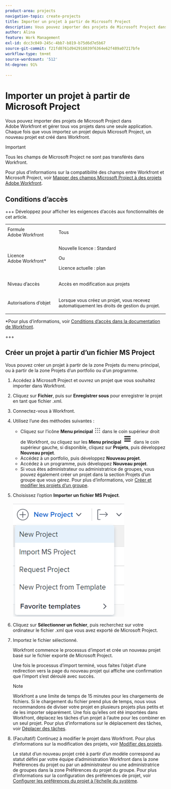 ```yaml
---
product-area: projects
navigation-topic: create-projects
title: Importer un projet à partir de Microsoft Project
description: Vous pouvez importer des projets de Microsoft Project dans Adobe Workfront et gérer tous vos projets dans une seule application. Chaque fois que vous importez un projet depuis Microsoft Project, un nouveau projet est créé dans Workfront.
author: Alina
feature: Work Management
exl-id: dcc3c049-245c-4bb7-b819-b75d6d7e5b67
source-git-commit: f21fd0761d942916039f6364e62f489a07217bfe
workflow-type: tm+mt
source-wordcount: '512'
ht-degree: 91%

---
```


# Importer un projet à partir de Microsoft Project

Vous pouvez importer des projets de Microsoft Project dans Adobe Workfront et gérer tous vos projets dans une seule application. Chaque fois que vous importez un projet depuis Microsoft Project, un nouveau projet est créé dans Workfront.

>[!IMPORTANT]
>
>Tous les champs de Microsoft Project ne sont pas transférés dans Workfront.
>
>Pour plus d’informations sur la compatibilité des champs entre Workfront et Microsoft Project, voir [Mapper des champs Microsoft Project à des projets Adobe Workfront](../../../manage-work/projects/manage-projects/map-ms-project-fields-to-workfront.md).

## Conditions d’accès

+++ Développez pour afficher les exigences d’accès aux fonctionnalités de cet article.

<table style="table-layout:auto"> 
 <col> 
 <col> 
 <tbody> 
  <tr> 
   <td role="rowheader">Formule Adobe Workfront</td> 
   <td> <p>Tous</p> </td> 
  </tr> 
  <tr> 
   <td role="rowheader">Licence Adobe Workfront*</td> 
   <td> <p>Nouvelle licence : Standard </p> 
   Ou
   <p>Licence actuelle : plan </p>
   </td> 
  </tr> 
  <tr> 
   <td role="rowheader">Niveau d’accès</td> 
   <td> <p>Accès en modification aux projets</p> </td> 
  </tr> 
  <tr> 
   <td role="rowheader">Autorisations d’objet</td> 
   <td> <p>Lorsque vous créez un projet, vous recevez automatiquement les droits de gestion du projet. </p> </td> 
  </tr> 
 </tbody> 
</table>

*Pour plus d’informations, voir [Conditions d’accès dans la documentation de Workfront](/help/quicksilver/administration-and-setup/add-users/access-levels-and-object-permissions/access-level-requirements-in-documentation.md).

+++

<!--old permissions model: 

You must have the following access to perform the steps in this article:

<table style="table-layout:auto"> 
 <col> 
 <col> 
 <tbody> 
  <tr> 
   <td role="rowheader">Adobe Workfront plan*</td> 
   <td> <p>Any</p> </td> 
  </tr> 
  <tr> 
   <td role="rowheader">Adobe Workfront license*</td> 
   <td> <p>Plan </p> </td> 
  </tr> 
  <tr> 
   <td role="rowheader">Access level*</td> 
   <td> <p>Edit access to Projects</p> <p><b>NOTE</b>
   
   If you still don't have access, ask your Workfront administrator if they set additional restrictions in your access level. For information about access to projects, see <a href="../../../administration-and-setup/add-users/configure-and-grant-access/grant-access-projects.md" class="MCXref xref">Grant access to projects</a>. For information on how a Workfront administrator can change your access level, see <a href="../../../administration-and-setup/add-users/configure-and-grant-access/create-modify-access-levels.md" class="MCXref xref">Create or modify custom access levels</a>. </p> </td> 
  </tr> 
  <tr> 
   <td role="rowheader">Object permissions</td> 
   <td> <p>When you create a project you automatically receive Manage permissions to the project </p> <p> For information about project permissions, see <a href="../../../workfront-basics/grant-and-request-access-to-objects/share-a-project.md" class="MCXref xref">Share a project in Adobe Workfront</a>.</p> <p>For information on requesting additional access, see <a href="../../../workfront-basics/grant-and-request-access-to-objects/request-access.md" class="MCXref xref">Request access to objects </a>.</p> </td> 
  </tr> 
 </tbody> 
</table>

-->

## Créer un projet à partir d’un fichier MS Project

Vous pouvez créer un projet à partir de la zone Projets du menu principal, ou à partir de la zone Projets d’un portfolio ou d’un programme.

1. Accédez à Microsoft Project et ouvrez un projet que vous souhaitez importer dans Workfront.
1. Cliquez sur **Fichier**, puis sur **Enregistrer sous** pour enregistrer le projet en tant que fichier .xml.

1. Connectez-vous à Workfront.
1. Utilisez l’une des méthodes suivantes :

   * Cliquez sur l’icône **Menu principal** ![Icône du menu principal](assets/main-menu-icon.png) dans le coin supérieur droit de Workfront, ou cliquez sur les **Menu principal** ![Lignes du menu principal](assets/lines-main-menu.png) dans le coin supérieur gauche, si disponible, cliquez sur **Projets**, puis développez **Nouveau projet**.
   * Accédez à un portfolio, puis développez **Nouveau projet**.
   * Accédez à un programme, puis développez **Nouveau projet**.
   * Si vous êtes administrateur ou administratrice de groupes, vous pouvez également créer un projet dans la section Projets d’un groupe que vous gérez. Pour plus d’informations, voir [Créer et modifier les projets d’un groupe](../../../administration-and-setup/manage-groups/work-with-group-objects/create-and-modify-a-groups-projects.md).

1. Choisissez l’option **Importer un fichier MS Project**.

   ![Liste déroulante du nouveau projet](assets/new-project-dropdown-nwe-350x358.png)

1. Cliquez sur **Sélectionner un fichier**, puis recherchez sur votre ordinateur le fichier .xml que vous avez exporté de Microsoft Project.
1. Importez le fichier sélectionné.

   Workfront commence le processus d’import et crée un nouveau projet basé sur le fichier exporté de Microsoft Project.

   Une fois le processus d’import terminé, vous faites l’objet d’une redirection vers la page du nouveau projet qui affiche une confirmation que l’import s’est déroulé avec succès.

   >[!NOTE]
   >
   >Workfront a une limite de temps de 15 minutes pour les chargements de fichiers. Si le chargement du fichier prend plus de temps, nous vous recommandons de diviser votre projet en plusieurs projets plus petits et de les importer séparément. Une fois qu’elles ont été importées dans Workfront, déplacez les tâches d’un projet à l’autre pour les combiner en un seul projet. Pour plus d’informations sur le déplacement des tâches, voir [Déplacer des tâches](../../../manage-work/tasks/manage-tasks/move-tasks.md).

1. (Facultatif) Continuez à modifier le projet dans Workfront. Pour plus d’informations sur la modification des projets, voir [Modifier des projets](../../../manage-work/projects/manage-projects/edit-projects.md).

   Le statut d’un nouveau projet créé à partir d’un modèle correspond au statut défini par votre équipe d’administration Workfront dans la zone Préférences du projet ou par un administrateur ou une administratrice de groupes dans la zone Préférences du projet du groupe. Pour plus d’informations sur la configuration des préférences de projet, voir [Configurer les préférences du projet à l’échelle du système](../../../administration-and-setup/set-up-workfront/configure-system-defaults/set-project-preferences.md).
